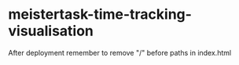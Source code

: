 # meistertask-time-tracking-visualisation

After deployment remember to remove "/" before paths in index.html
